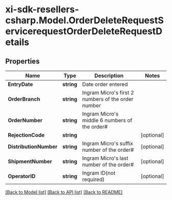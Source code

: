 # xi-sdk-resellers-csharp.Model.OrderDeleteRequestServicerequestOrderDeleteRequestDetails

## Properties

Name | Type | Description | Notes
------------ | ------------- | ------------- | -------------
**EntryDate** | **string** | Date order entered | 
**OrderBranch** | **string** | Ingram Micro&#39;s first 2 numbers of the order number | 
**OrderNumber** | **string** | Ingram Micro&#39;s middle 6 numbers of the order# | 
**RejectionCode** | **string** |  | [optional] 
**DistributionNumber** | **string** | Ingram Micro&#39;s suffix number of the order# | [optional] 
**ShipmentNumber** | **string** | Ingram Micro&#39;s last number of the order# | [optional] 
**OperatorID** | **string** | Ingram ID(not required) | [optional] 

[[Back to Model list]](../README.md#documentation-for-models) [[Back to API list]](../README.md#documentation-for-api-endpoints) [[Back to README]](../README.md)


